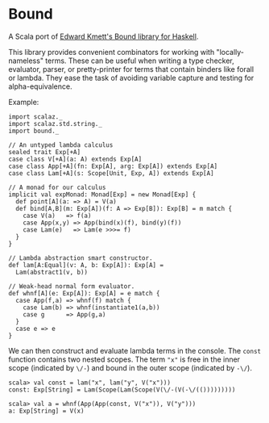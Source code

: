 Bound
=====

A Scala port of [Edward Kmett's Bound library for Haskell](https://github.com/ekmett/bound).

This library provides convenient combinators for working with "locally-nameless" terms. These can be useful when writing a type checker, evaluator, parser, or pretty-printer for terms that contain binders like forall or lambda. They ease the task of avoiding variable capture and testing for alpha-equivalence.

Example:

    import scalaz._
    import scalaz.std.string._
    import bound._

    // An untyped lambda calculus
    sealed trait Exp[+A]
    case class V[+A](a: A) extends Exp[A]
    case class App[+A](fn: Exp[A], arg: Exp[A]) extends Exp[A]
    case class Lam[+A](s: Scope[Unit, Exp, A]) extends Exp[A]

    // A monad for our calculus
    implicit val expMonad: Monad[Exp] = new Monad[Exp] {
      def point[A](a: => A) = V(a)
      def bind[A,B](m: Exp[A])(f: A => Exp[B]): Exp[B] = m match {
        case V(a)   => f(a)
        case App(x,y) => App(bind(x)(f), bind(y)(f))
        case Lam(e)   => Lam(e >>>= f)
      }
    }

    // Lambda abstraction smart constructor.
    def lam[A:Equal](v: A, b: Exp[A]): Exp[A] =
      Lam(abstract1(v, b))

    // Weak-head normal form evaluator.
    def whnf[A](e: Exp[A]): Exp[A] = e match {
      case App(f,a) => whnf(f) match {
        case Lam(b) => whnf(instantiate1(a,b))
        case g      => App(g,a)
      }
      case e => e
    }

We can then construct and evaluate lambda terms in the console. The `const` function contains two nested scopes. The term `"x"` is free in the inner scope (indicated by `\/-`) and bound in the outer scope (indicated by `-\/`).

    scala> val const = lam("x", lam("y", V("x")))
    const: Exp[String] = Lam(Scope(Lam(Scope(V(\/-(V(-\/(()))))))))

    scala> val a = whnf(App(App(const, V("x")), V("y")))
    a: Exp[String] = V(x)

